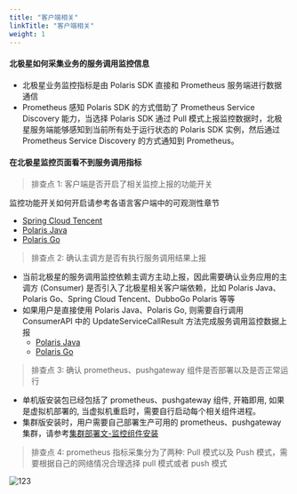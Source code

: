 ```yaml
---
title: "客户端相关"
linkTitle: "客户端相关"
weight: 1
---
```


#### 北极星如何采集业务的服务调用监控信息

- 北极星业务监控指标是由 Polaris SDK 直接和 Prometheus 服务端进行数据通信
- Prometheus 感知 Polaris SDK 的方式借助了 Prometheus Service Discovery 能力，当选择 Polaris SDK 通过 Pull 模式上报监控数据时，北极星服务端能够感知到当前所有处于运行状态的 Polaris SDK 实例，然后通过 Prometheus Service Discovery 的方式通知到 Prometheus。

#### 在北极星监控页面看不到服务调用指标

> 排查点 1: 客户端是否开启了相关监控上报的功能开关

监控功能开关如何开启请参考各语言客户端中的可观测性章节

- [Spring Cloud Tencent](https://github.com/Tencent/spring-cloud-tencent/wiki/%E7%9B%91%E6%8E%A7%E6%95%B0%E6%8D%AE%E4%B8%8A%E6%8A%A5)
- [Polaris Java](/docs/使用指南/java应用开发/sdk/可观测性/)
- [Polaris Go](/docs/使用指南/go应用开发/sdk/可观测性/)

> 排查点 2: 确认主调方是否有执行服务调用结果上报

- 当前北极星的服务调用监控依赖主调方主动上报，因此需要确认业务应用的主调方 (Consumer) 是否引入了北极星相关客户端依赖，比如 Polaris Java、Polaris Go、Spring Cloud Tencent、DubboGo Polaris 等等
- 如果用户是直接使用 Polaris Java、Polaris Go, 则需要自行调用 ConsumerAPI 中的 UpdateServiceCallResult 方法完成服务调用监控数据上报
  - [Polaris Java](/docs/使用指南/java应用开发/sdk/可观测性/)
  - [Polaris Go](/docs/使用指南/go应用开发/sdk/可观测性/)

> 排查点 3: 确认 prometheus、pushgateway 组件是否部署以及是否正常运行

- 单机版安装包已经包括了 prometheus、pushgateway 组件, 开箱即用, 如果是虚拟机部署的, 当虚拟机重启时，需要自行启动每个相关组件进程。
- 集群版安装时，用户需要自己部署生产可用的 prometheus、pushgateway 集群，请参考[集群部署文-监控组件安装](/docs/使用指南/服务端安装/集群版安装/#安装监控组件)

> 排查点 4: prometheus 指标采集分为了两种: Pull 模式以及 Push 模式，需要根据自己的网络情况合理选择 pull 模式或者 push 模式

![123](../image/polaris-client-metrics.png)
 
